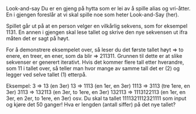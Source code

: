 Look-and-say
Du er en gjeng på hytta som er lei av å spille alias og vri-åtter. En i gjengen foreslår at vi skal spille noe som heter Look-and-Say (her).

Spillet går ut på at en person velger en vilkårlig sekvens, som for eksempel 1131. En annen i gjengen skal lese tallet og skrive den nye sekvensen ut ifra måten det er sagt på høyt.

For å demonstrere eksempelet over, så leser du det første tallet høyt => to enere, en treer, en ener, som da blir => 211311. Grunnen til dette er at slike sekvenser er generert iterativt. Hvis det kommer flere tall etter hverandre, som 11 i tallet over, så teller man hvor mange av samme tall det er (2) og legger ved selve tallet (1) etterpå.

Eksempel:
3 => 13 (en 3er)
13 => 1113 (en 1er, en 3er)
1113 => 3113 (tre 1ere, en 3er)
3113 => 132113 (en 3er, to 1ere, en 3er)
132113 => 1113122113 (en 1er, en 3er, en 2er, to 1ere, en 3er) osv.
Du skal ta tallet 1111321112321111 som input og kjøre det 50 ganger! Hva er lengden (antall siffer) på det nye tallet?
